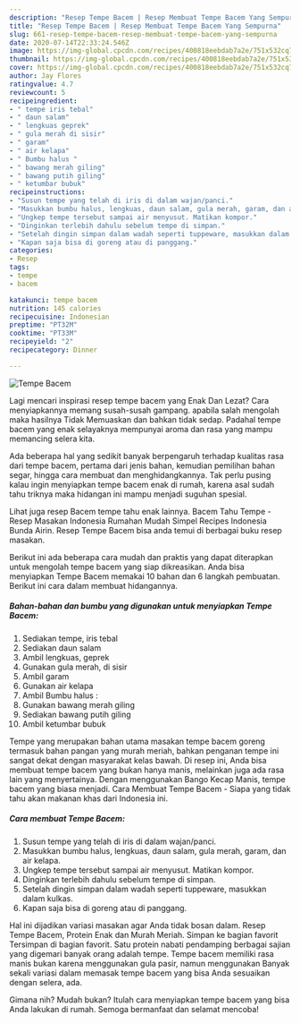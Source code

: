```yaml
---
description: "Resep Tempe Bacem | Resep Membuat Tempe Bacem Yang Sempurna"
title: "Resep Tempe Bacem | Resep Membuat Tempe Bacem Yang Sempurna"
slug: 661-resep-tempe-bacem-resep-membuat-tempe-bacem-yang-sempurna
date: 2020-07-14T22:33:24.546Z
image: https://img-global.cpcdn.com/recipes/400818eebdab7a2e/751x532cq70/tempe-bacem-foto-resep-utama.jpg
thumbnail: https://img-global.cpcdn.com/recipes/400818eebdab7a2e/751x532cq70/tempe-bacem-foto-resep-utama.jpg
cover: https://img-global.cpcdn.com/recipes/400818eebdab7a2e/751x532cq70/tempe-bacem-foto-resep-utama.jpg
author: Jay Flores
ratingvalue: 4.7
reviewcount: 5
recipeingredient:
- " tempe iris tebal"
- " daun salam"
- " lengkuas geprek"
- " gula merah di sisir"
- " garam"
- " air kelapa"
- " Bumbu halus "
- " bawang merah giling"
- " bawang putih giling"
- " ketumbar bubuk"
recipeinstructions:
- "Susun tempe yang telah di iris di dalam wajan/panci."
- "Masukkan bumbu halus, lengkuas, daun salam, gula merah, garam, dan air kelapa."
- "Ungkep tempe tersebut sampai air menyusut. Matikan kompor."
- "Dinginkan terlebih dahulu sebelum tempe di simpan."
- "Setelah dingin simpan dalam wadah seperti tuppeware, masukkan dalam kulkas."
- "Kapan saja bisa di goreng atau di panggang."
categories:
- Resep
tags:
- tempe
- bacem

katakunci: tempe bacem 
nutrition: 145 calories
recipecuisine: Indonesian
preptime: "PT32M"
cooktime: "PT33M"
recipeyield: "2"
recipecategory: Dinner

---
```



![Tempe Bacem](https://img-global.cpcdn.com/recipes/400818eebdab7a2e/751x532cq70/tempe-bacem-foto-resep-utama.jpg)

Lagi mencari inspirasi resep tempe bacem yang Enak Dan Lezat? Cara menyiapkannya memang susah-susah gampang. apabila salah mengolah maka hasilnya Tidak Memuaskan dan bahkan tidak sedap. Padahal tempe bacem yang enak selayaknya mempunyai aroma dan rasa yang mampu memancing selera kita.

Ada beberapa hal yang sedikit banyak berpengaruh terhadap kualitas rasa dari tempe bacem, pertama dari jenis bahan, kemudian pemilihan bahan segar, hingga cara membuat dan menghidangkannya. Tak perlu pusing kalau ingin menyiapkan tempe bacem enak di rumah, karena asal sudah tahu triknya maka hidangan ini mampu menjadi suguhan spesial.

Lihat juga resep Bacem tempe tahu enak lainnya. Bacem Tahu Tempe - Resep Masakan Indonesia Rumahan Mudah Simpel Recipes Indonesia Bunda Airin. Resep Tempe Bacem bisa anda temui di berbagai buku resep masakan.


Berikut ini ada beberapa cara mudah dan praktis yang dapat diterapkan untuk mengolah tempe bacem yang siap dikreasikan. Anda bisa menyiapkan Tempe Bacem memakai 10 bahan dan 6 langkah pembuatan. Berikut ini cara dalam membuat hidangannya.

<!--inarticleads1-->

##### Bahan-bahan dan bumbu yang digunakan untuk menyiapkan Tempe Bacem:

1. Sediakan  tempe, iris tebal
1. Sediakan  daun salam
1. Ambil  lengkuas, geprek
1. Gunakan  gula merah, di sisir
1. Ambil  garam
1. Gunakan  air kelapa
1. Ambil  Bumbu halus :
1. Gunakan  bawang merah giling
1. Sediakan  bawang putih giling
1. Ambil  ketumbar bubuk


Tempe yang merupakan bahan utama masakan tempe bacem goreng termasuk bahan pangan yang murah meriah, bahkan penganan tempe ini sangat dekat dengan masyarakat kelas bawah. Di resep ini, Anda bisa membuat tempe bacem yang bukan hanya manis, melainkan juga ada rasa lain yang menyertainya. Dengan menggunakan Bango Kecap Manis, tempe bacem yang biasa menjadi. Cara Membuat Tempe Bacem - Siapa yang tidak tahu akan makanan khas dari Indonesia ini. 

<!--inarticleads2-->

##### Cara membuat Tempe Bacem:

1. Susun tempe yang telah di iris di dalam wajan/panci.
1. Masukkan bumbu halus, lengkuas, daun salam, gula merah, garam, dan air kelapa.
1. Ungkep tempe tersebut sampai air menyusut. Matikan kompor.
1. Dinginkan terlebih dahulu sebelum tempe di simpan.
1. Setelah dingin simpan dalam wadah seperti tuppeware, masukkan dalam kulkas.
1. Kapan saja bisa di goreng atau di panggang.


Hal ini dijadikan variasi masakan agar Anda tidak bosan dalam. Resep Tempe Bacem, Protein Enak dan Murah Meriah. Simpan ke bagian favorit Tersimpan di bagian favorit. Satu protein nabati pendamping berbagai sajian yang digemari banyak orang adalah tempe. Tempe bacem memiliki rasa manis bukan karena menggunakan gula pasir, namun menggunakan Banyak sekali variasi dalam memasak tempe bacem yang bisa Anda sesuaikan dengan selera, ada. 

Gimana nih? Mudah bukan? Itulah cara menyiapkan tempe bacem yang bisa Anda lakukan di rumah. Semoga bermanfaat dan selamat mencoba!
